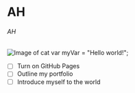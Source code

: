 # AH
###### AH
![Image of cat](https://hips.hearstapps.com/hmg-prod/images/beautiful-smooth-haired-red-cat-lies-on-the-sofa-royalty-free-image-1678488026.jpg?crop=0.668xw:1.00xh;0.119xw,0&resize=1200:*)
var myVar = "Hello world!";
- [ ] Turn on GitHub Pages
- [ ] Outline my portfolio
- [ ] Introduce myself to the world
